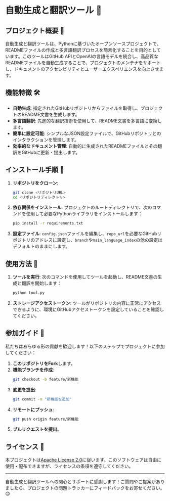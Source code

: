 # 自動生成と翻訳ツール 🚀

## プロジェクト概要 🌟

自動生成と翻訳ツールは、Pythonに基づいたオープンソースプロジェクトで、READMEファイルの作成と多言語翻訳プロセスを簡素化することを目的としています。このツールはGitHub APIとOpenAIの言語モデルを統合し、高品質なREADMEファイルを自動生成することで、プロジェクトのメンテナをサポートし、ドキュメントのアクセシビリティとユーザーエクスペリエンスを向上させます。

## 機能特徴 🛠️

- **自動生成**: 指定されたGitHubリポジトリからファイルを取得し、プロジェクトのREADME文書を生成します。
- **多言語翻訳**: 先進的な翻訳技術を使用して、README文書を多言語に変換します。
- **簡単に設定可能**: シンプルなJSON設定ファイルで、GitHubリポジトリとのインタラクションを管理します。
- **効率的なドキュメント管理**: 自動的に生成されたREADMEファイルとその翻訳をGitHubに更新・提出します。

## インストール手順 📝

1. **リポジトリをクローン**:
   ```bash
   git clone <リポジトリURL>
   cd <リポジトリディレクトリ>
   ```

2. **依存関係をインストール**:
   プロジェクトのルートディレクトリで、次のコマンドを使用して必要なPythonライブラリをインストールします：
   ```bash
   pip install -r requirements.txt
   ```

3. **設定ファイル**:
   `config.json`ファイルを編集し、`repo_url`を必要なGitHubリポジトリのアドレスに設定し、`branch`や`main_language_index`の他の設定はデフォルトのままにします。

## 使用方法 🚀

1. **ツールを実行**:
   次のコマンドを使用してツールを起動し、README文書の生成と翻訳を開始します：
   ```bash
   python tool.py
   ```

2. **ストレージアクセストークン**:
   ツールがリポジトリの内容に正常にアクセスできるように、環境にGitHubアクセストークンを設定していることを確認してください。

## 参加ガイド 👐

私たちはあらゆる形の貢献を歓迎します！以下のステップでプロジェクトに参加してください：

1. **このリポジトリをFork**します。
2. **機能ブランチを作成**:
   ```bash
   git checkout -b feature/新機能
   ```
3. **変更を提出**:
   ```bash
   git commit -m "新機能を追加"
   ```
4. **リモートにプッシュ**:
   ```bash
   git push origin feature/新機能
   ```
5. **プルリクエストを提出**。

## ライセンス 📃

本プロジェクトは[Apache License 2.0](http://www.apache.org/licenses/LICENSE-2.0)に従います。このソフトウェアは自由に使用・配布できますが、ライセンスの条項を遵守してください。

---

自動生成と翻訳ツールへの関心とサポートに感謝します！ご質問やご提案がありましたら、プロジェクトの問題トラッカーにフィードバックをお寄せください。😊